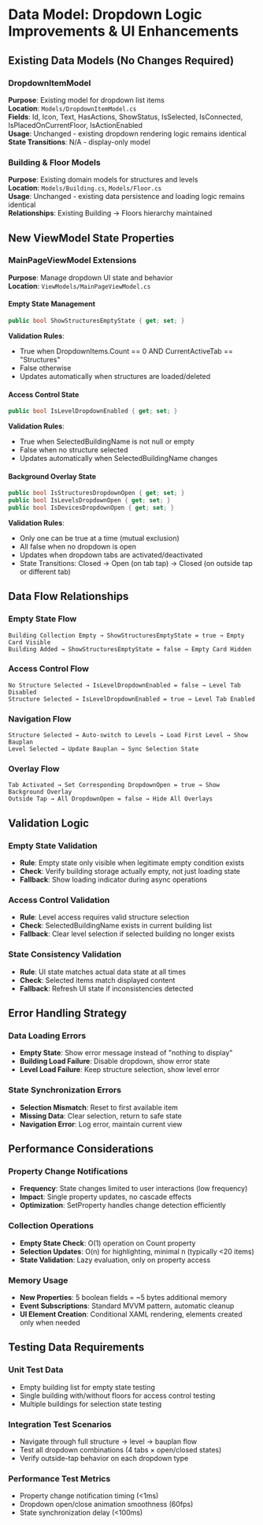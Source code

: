 # Data Model: Dropdown Logic Improvements & UI Enhancements

## Existing Data Models (No Changes Required)

### DropdownItemModel
**Purpose**: Existing model for dropdown list items  
**Location**: `Models/DropdownItemModel.cs`  
**Fields**: Id, Icon, Text, HasActions, ShowStatus, IsSelected, IsConnected, IsPlacedOnCurrentFloor, IsActionEnabled  
**Usage**: Unchanged - existing dropdown rendering logic remains identical  
**State Transitions**: N/A - display-only model

### Building & Floor Models  
**Purpose**: Existing domain models for structures and levels  
**Location**: `Models/Building.cs`, `Models/Floor.cs`  
**Usage**: Unchanged - existing data persistence and loading logic remains identical  
**Relationships**: Existing Building → Floors hierarchy maintained

## New ViewModel State Properties

### MainPageViewModel Extensions
**Purpose**: Manage dropdown UI state and behavior  
**Location**: `ViewModels/MainPageViewModel.cs`

#### Empty State Management
```csharp
public bool ShowStructuresEmptyState { get; set; }
```
**Validation Rules**: 
- True when DropdownItems.Count == 0 AND CurrentActiveTab == "Structures"
- False otherwise
- Updates automatically when structures are loaded/deleted

#### Access Control State
```csharp
public bool IsLevelDropdownEnabled { get; set; }
```
**Validation Rules**:
- True when SelectedBuildingName is not null or empty
- False when no structure selected
- Updates automatically when SelectedBuildingName changes

#### Background Overlay State
```csharp
public bool IsStructuresDropdownOpen { get; set; }
public bool IsLevelsDropdownOpen { get; set; }  
public bool IsDevicesDropdownOpen { get; set; }
```
**Validation Rules**:
- Only one can be true at a time (mutual exclusion)
- All false when no dropdown is open
- Updates when dropdown tabs are activated/deactivated
- State Transitions: Closed → Open (on tab tap) → Closed (on outside tap or different tab)

## Data Flow Relationships

### Empty State Flow
```
Building Collection Empty → ShowStructuresEmptyState = true → Empty Card Visible
Building Added → ShowStructuresEmptyState = false → Empty Card Hidden
```

### Access Control Flow  
```
No Structure Selected → IsLevelDropdownEnabled = false → Level Tab Disabled
Structure Selected → IsLevelDropdownEnabled = true → Level Tab Enabled
```

### Navigation Flow
```
Structure Selected → Auto-switch to Levels → Load First Level → Show Bauplan
Level Selected → Update Bauplan → Sync Selection State
```

### Overlay Flow
```
Tab Activated → Set Corresponding DropdownOpen = true → Show Background Overlay
Outside Tap → All DropdownOpen = false → Hide All Overlays
```

## Validation Logic

### Empty State Validation
- **Rule**: Empty state only visible when legitimate empty condition exists
- **Check**: Verify building storage actually empty, not just loading state
- **Fallback**: Show loading indicator during async operations

### Access Control Validation  
- **Rule**: Level access requires valid structure selection
- **Check**: SelectedBuildingName exists in current building list
- **Fallback**: Clear level selection if selected building no longer exists

### State Consistency Validation
- **Rule**: UI state matches actual data state at all times
- **Check**: Selected items match displayed content
- **Fallback**: Refresh UI state if inconsistencies detected

## Error Handling Strategy

### Data Loading Errors
- **Empty State**: Show error message instead of "nothing to display"
- **Building Load Failure**: Disable dropdown, show error state
- **Level Load Failure**: Keep structure selection, show level error

### State Synchronization Errors
- **Selection Mismatch**: Reset to first available item
- **Missing Data**: Clear selection, return to safe state
- **Navigation Error**: Log error, maintain current view

## Performance Considerations

### Property Change Notifications
- **Frequency**: State changes limited to user interactions (low frequency)
- **Impact**: Single property updates, no cascade effects
- **Optimization**: SetProperty handles change detection efficiently

### Collection Operations
- **Empty State Check**: O(1) operation on Count property
- **Selection Updates**: O(n) for highlighting, minimal n (typically <20 items)
- **State Validation**: Lazy evaluation, only on property access

### Memory Usage
- **New Properties**: 5 boolean fields = ~5 bytes additional memory
- **Event Subscriptions**: Standard MVVM pattern, automatic cleanup
- **UI Element Creation**: Conditional XAML rendering, elements created only when needed

## Testing Data Requirements

### Unit Test Data
- Empty building list for empty state testing
- Single building with/without floors for access control testing  
- Multiple buildings for selection state testing

### Integration Test Scenarios
- Navigate through full structure → level → bauplan flow
- Test all dropdown combinations (4 tabs × open/closed states)
- Verify outside-tap behavior on each dropdown type

### Performance Test Metrics
- Property change notification timing (<1ms)
- Dropdown open/close animation smoothness (60fps)
- State synchronization delay (<100ms)
